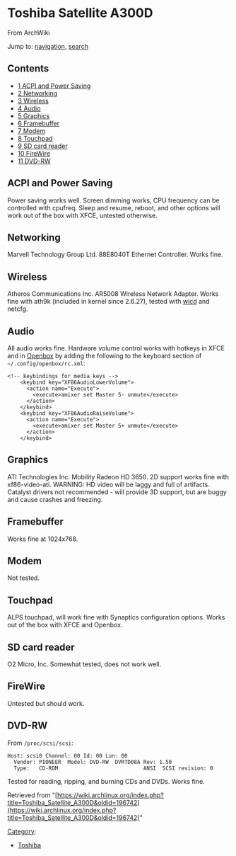 # Toshiba Satellite A300D

From ArchWiki

Jump to: [navigation](#column-one), [search](#searchInput)

## Contents

*   [1 ACPI and Power Saving](#ACPI_and_Power_Saving)
*   [2 Networking](#Networking)
*   [3 Wireless](#Wireless)
*   [4 Audio](#Audio)
*   [5 Graphics](#Graphics)
*   [6 Framebuffer](#Framebuffer)
*   [7 Modem](#Modem)
*   [8 Touchpad](#Touchpad)
*   [9 SD card reader](#SD_card_reader)
*   [10 FireWire](#FireWire)
*   [11 DVD-RW](#DVD-RW)

## ACPI and Power Saving

Power saving works well. Screen dimming works, CPU frequency can be controlled with cpufreq. Sleep and resume, reboot, and other options will work out of the box with XFCE, untested otherwise.

## Networking

Marvell Technology Group Ltd. 88E8040T Ethernet Controller. Works fine.

## Wireless

Atheros Communications Inc. AR5008 Wireless Network Adapter. Works fine with ath9k (included in kernel since 2.6.27), tested with [wicd](/index.php/Wicd "Wicd") and netcfg.

## Audio

All audio works fine. Hardware volume control works with hotkeys in XFCE and in [Openbox](/index.php/Openbox "Openbox") by adding the following to the keyboard section of `~/.config/openbox/rc.xml`:

```
<!-- keybindings for media keys -->
    <keybind key="XF86AudioLowerVolume">
      <action name="Execute">
        <execute>amixer set Master 5- unmute</execute>
      </action>
    </keybind>
    <keybind key="XF86AudioRaiseVolume">
      <action name="Execute">
        <execute>amixer set Master 5+ unmute</execute>
      </action>
    </keybind>

```

## Graphics

ATI Technologies Inc. Mobility Radeon HD 3650. 2D support works fine with xf86-video-ati. WARNING: HD video will be laggy and full of artifacts. Catalyst drivers not recommended - will provide 3D support, but are buggy and cause crashes and freezing.

## Framebuffer

Works fine at 1024x768.

## Modem

Not tested.

## Touchpad

ALPS touchpad, will work fine with Synaptics configuration options. Works out of the box with XFCE and Openbox.

## SD card reader

O2 Micro, Inc. Somewhat tested, does not work well.

## FireWire

Untested but should work.

## DVD-RW

From `/proc/scsi/scsi`:

```
Host: scsi0 Channel: 00 Id: 00 Lun: 00
  Vendor: PIONEER  Model: DVD-RW  DVRTD08A Rev: 1.50
  Type:   CD-ROM                           ANSI  SCSI revision: 0
```

Tested for reading, ripping, and burning CDs and DVDs. Works fine.

Retrieved from "[https://wiki.archlinux.org/index.php?title=Toshiba_Satellite_A300D&oldid=196742](https://wiki.archlinux.org/index.php?title=Toshiba_Satellite_A300D&oldid=196742)"

[Category](/index.php/Special:Categories "Special:Categories"):

*   [Toshiba](/index.php/Category:Toshiba "Category:Toshiba")